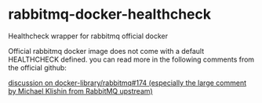# rabbitmq-docker-healthcheck
Healthcheck wrapper for rabbitmq official docker


Official rabbitmq docker image does not come with a default HEALTHCHECK defined.
you can read more in the following comments from the official github:

[discussion on docker-library/rabbitmq#174 (especially the large comment by Michael Klishin from RabbitMQ upstream)](https://github.com/docker-library/rabbitmq/pull/174#issuecomment-452002696)
